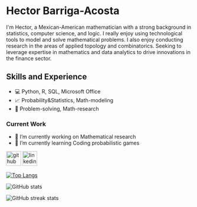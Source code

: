 # Hector Barriga-Acosta
I'm Hector, a Mexican-American mathematician with a strong background in statistics, computer science, and logic. I really enjoy using technological tools to model and solve mathematical problems. I also enjoy conducting research in the areas of applied topology and combinatorics. Seeking to leverage expertise in mathematics and data analytics to drive innovations in the finance sector.

## Skills and Experience

* 💻 Python, R, SQL, Microsoft Office
* 📈 Probability&Statistics, Math-modeling
* 📐 Problem-solving, Math-research

### Current Work
- 🔭 I’m currently working on Mathematical research 
- 🌱 I’m currently learning Coding probabilistic games 


[<img src='https://cdn.jsdelivr.net/npm/simple-icons@3.0.1/icons/github.svg' alt='github' height='40'>](https://github.com/hector-barriga)  [<img src='https://cdn.jsdelivr.net/npm/simple-icons@3.0.1/icons/linkedin.svg' alt='linkedin' height='40'>](https://www.linkedin.com/in/hector-barriga-acosta/)  

[![Top Langs](https://github-readme-stats.vercel.app/api/top-langs/?username=hector-barriga)](https://github.com/anuraghazra/github-readme-stats)

![GitHub stats](https://github-readme-stats.vercel.app/api?username=hector-barriga&show_icons=true)  

![GitHub streak stats](https://streak-stats.demolab.com/?user=hector-barriga)  

